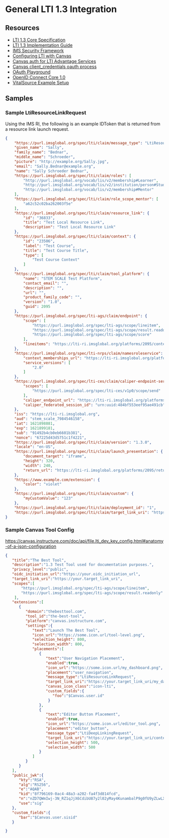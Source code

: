 # General LTI 1.3 Integration

## Resources

* [LTI 1.3 Core Specification][ims_lti_1.3_core_spec]
* [LTI 1.3 Implementation Guide][ims_lti_1.3_impl_guide]
* [IMS Security Framework][ims_sec]
* [Configuring LTI with Canvas][canvas_lti]
* [Canvas auth for LTI Advantage Services][canvas_lti_adv_auth]
* [Canvas client_credentials oauth process][canvas_oauth_login]
* [OAuth Playground][oauth_playground]
* [OpenID Connect Core 1.0][oidc_core]
* [VitalSource Example Setup](https://success.vitalsource.com/hc/en-gb/articles/360052315753-LTI-1-3-Tool-Setup-Instructions-for-Canvas)

## Samples

### Sample LtiResourceLinkRequest

Using the IMS RI, the following is an example IDToken that is returned from a
resource link launch request.

```json
{
    "https://purl.imsglobal.org/spec/lti/claim/message_type": "LtiResourceLinkRequest",
    "given_name": "Sally",
    "family_name": "Bednar",
    "middle_name": "Schroeder",
    "picture": "http://example.org/Sally.jpg",
    "email": "Sally.Bednar@example.org",
    "name": "Sally Schroeder Bednar",
    "https://purl.imsglobal.org/spec/lti/claim/roles": [
        "http://purl.imsglobal.org/vocab/lis/v2/membership#Learner",
        "http://purl.imsglobal.org/vocab/lis/v2/institution/person#Student",
        "http://purl.imsglobal.org/vocab/lis/v2/membership#Mentor"
    ],
    "https://purl.imsglobal.org/spec/lti/claim/role_scope_mentor": [
        "a62c52c02ba262003f5e"
    ],
    "https://purl.imsglobal.org/spec/lti/claim/resource_link": {
        "id": "36833",
        "title": "Test Local Resource Link",
        "description": "Test Local Resource Link"
    },
    "https://purl.imsglobal.org/spec/lti/claim/context": {
        "id": "23506",
        "label": "Test Course",
        "title": "Test Course Title",
        "type": [
            "Test Course Context"
        ]
    },
    "https://purl.imsglobal.org/spec/lti/claim/tool_platform": {
        "name": "STEM SCALE Test Platform",
        "contact_email": "",
        "description": "",
        "url": "",
        "product_family_code": "",
        "version": "1.0",
        "guid": 2095
    },
    "https://purl.imsglobal.org/spec/lti-ags/claim/endpoint": {
        "scope": [
            "https://purl.imsglobal.org/spec/lti-ags/scope/lineitem",
            "https://purl.imsglobal.org/spec/lti-ags/scope/result.readonly",
            "https://purl.imsglobal.org/spec/lti-ags/scope/score"
        ],
        "lineitems": "https://lti-ri.imsglobal.org/platforms/2095/contexts/23506/line_items"
    },
    "https://purl.imsglobal.org/spec/lti-nrps/claim/namesroleservice": {
        "context_memberships_url": "https://lti-ri.imsglobal.org/platforms/2095/contexts/23506/memberships",
        "service_versions": [
            "2.0"
        ]
    },
    "https://purl.imsglobal.org/spec/lti-ces/claim/caliper-endpoint-service": {
        "scopes": [
            "https://purl.imsglobal.org/spec/lti-ces/v1p0/scope/send"
        ],
        "caliper_endpoint_url": "https://lti-ri.imsglobal.org/platforms/2095/sensors",
        "caliper_federated_session_id": "urn:uuid:484bf553eef95ae491cb"
    },
    "iss": "https://lti-ri.imsglobal.org",
    "aud": "stem_scale_7984546158",
    "iat": 1621898881,
    "exp": 1621899181,
    "sub": "91492b4cb0eb6601b381",
    "nonce": "67225d43d5751c1f4221",
    "https://purl.imsglobal.org/spec/lti/claim/version": "1.3.0",
    "locale": "en-US",
    "https://purl.imsglobal.org/spec/lti/claim/launch_presentation": {
        "document_target": "iframe",
        "height": 320,
        "width": 240,
        "return_url": "https://lti-ri.imsglobal.org/platforms/2095/returns"
    },
    "https://www.example.com/extension": {
        "color": "violet"
    },
    "https://purl.imsglobal.org/spec/lti/claim/custom": {
        "myCustomValue": "123"
    },
    "https://purl.imsglobal.org/spec/lti/claim/deployment_id": "1",
    "https://purl.imsglobal.org/spec/lti/claim/target_link_uri": "https://app-local.fresnostate.edu:8443/lti/v1.3/launches"
}
```

### Sample Canvas Tool Config

<https://canvas.instructure.com/doc/api/file.lti_dev_key_config.html#anatomy-of-a-json-configuration>

```json
{
   "title":"The Best Tool",
   "description":"1.3 Test Tool used for documentation purposes.",
   "privacy_level":"public",
   "oidc_initiation_url":"https://your.oidc_initiation_url",
   "target_link_uri":"https://your.target_link_uri",
   "scopes":[
       "https://purl.imsglobal.org/spec/lti-ags/scope/lineitem",
       "https://purl.imsglobal.org/spec/lti-ags/scope/result.readonly"
    ],
   "extensions":[
      {
         "domain":"thebesttool.com",
         "tool_id":"the-best-tool",
         "platform":"canvas.instructure.com",
         "settings":{
            "text":"Launch The Best Tool",
            "icon_url":"https://some.icon.url/tool-level.png",
            "selection_height": 800,
            "selection_width": 800,
            "placements":[
               {
                  "text":"User Navigation Placement",
                  "enabled":true,
                  "icon_url":"https://some.icon.url/my_dashboard.png",
                  "placement":"user_navigation",
                  "message_type":"LtiResourceLinkRequest",
                  "target_link_uri":"https://your.target_link_uri/my_dashboard",
                  "canvas_icon_class":"icon-lti",
                  "custom_fields":{
                     "foo":"$Canvas.user.id"
                   }
               },
               {
                  "text":"Editor Button Placement",
                  "enabled":true,
                  "icon_url":"https://some.icon.url/editor_tool.png",
                  "placement":"editor_button",
                  "message_type":"LtiDeepLinkingRequest",
                  "target_link_uri":"https://your.target_link_uri/content_selector",
                  "selection_height": 500,
                  "selection_width": 500
               }
            ]
         }
      }
   ],
   "public_jwk":{
      "kty":"RSA",
      "alg":"RS256",
      "e":"AQAB",
      "kid":"8f796169-0ac4-48a3-a202-fa4f3d814fcd",
      "n":"nZD7QWmIwj-3N_RZ1qJjX6CdibU87y2l02yMay4KunambalP9g0fU9yZLwLX9WYJINcXZDUf6QeZ-SSbblET-h8Q4OvfSQ7iuu0WqcvBGy8M0qoZ7I-NiChw8dyybMJHgpiP_AyxpCQnp3bQ6829kb3fopbb4cAkOilwVRBYPhRLboXma0cwcllJHPLvMp1oGa7Ad8osmmJhXhM9qdFFASg_OCQdPnYVzp8gOFeOGwlXfSFEgt5vgeU25E-ycUOREcnP7BnMUk7wpwYqlE537LWGOV5z_1Dqcqc9LmN-z4HmNV7b23QZW4_mzKIOY4IqjmnUGgLU9ycFj5YGDCts7Q",
      "use":"sig"
   },
   "custom_fields":{
      "bar":"$Canvas.user.sisid"
   }

}
```

[ims_lti_1.3_core_spec]: https://www.imsglobal.org/spec/lti/v1p3/
[ims_lti_1.3_impl_guide]: https://www.imsglobal.org/spec/lti/v1p3/impl/
[ims_sec]: https://www.imsglobal.org/spec/security/v1p0/
[canvas_lti]: https://canvas.instructure.com/doc/api/file.lti_dev_key_config.html
[oauth_playground]: https://oauth.com/playground/
[oidc_core]: https://openid.net/specs/openid-connect-core-1_0.html
[canvas_lti_adv_auth]: https://canvas.instructure.com/doc/api/file.oauth.html#developer-key-setup
[canvas_oauth_login]: https://canvas.instructure.com/doc/api/file.oauth_endpoints.html#post-login-oauth2-token

